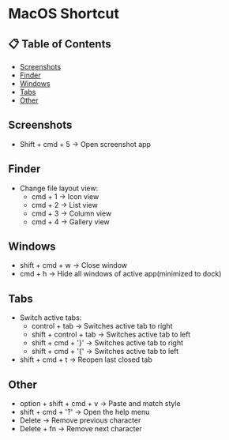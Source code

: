 # MacOS Shortcut

## 📋 Table of Contents
- [Screenshots](#Screenshots)
- [Finder](#Finder)
- [Windows](#Windows)
- [Tabs](#tabs)
- [Other](#Other)

<a id="Screenshots"></a>
## Screenshots
- Shift + cmd + 5 &rarr; Open screenshot app


<a id="Finder"></a>
## Finder
- Change file layout view:
    - cmd + 1 &rarr; Icon view
    - cmd + 2 &rarr; List view
    - cmd + 3 &rarr; Column view
    - cmd + 4 &rarr; Gallery view


<a id="Windows"></a>
## Windows
- shift + cmd + w &rarr; Close window
- cmd + h &rarr; Hide all windows of active app(minimized to dock)




<a id="Tabs"></a>
## Tabs
- Switch active tabs:
    - control + tab &rarr; Switches active tab to right
    - shift + control + tab &rarr; Switches active tab to left
    - shift + cmd + '}' &rarr; Switches active tab to right
    - shift + cmd + '{' &rarr; Switches active tab to left
- shift + cmd + t &rarr; Reopen last closed tab

<a id="Other"></a>
## Other
- option + shift + cmd + v &rarr; Paste and match style
- shift + cmd + '?' &rarr; Open the help menu
- Delete &rarr; Remove previous character
- Delete + fn &rarr; Remove next character
